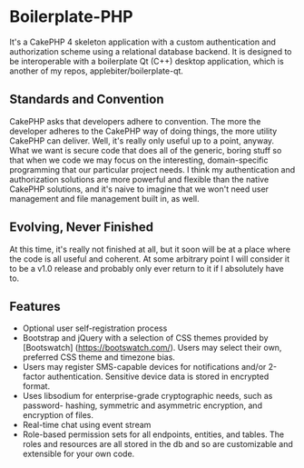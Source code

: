# Boilerplate-PHP

It's a CakePHP 4 skeleton application with a custom authentication and 
authorization scheme using a relational database backend. It is designed
to be interoperable with a boilerplate Qt (C++) desktop application, which
is another of my repos, applebiter/boilerplate-qt.

## Standards and Convention

CakePHP asks that developers adhere to convention. The more the developer
adheres to the CakePHP way of doing things, the more utility CakePHP can
deliver. Well, it's really only useful up to a point, anyway. What we want
is secure code that does all of the generic, boring stuff so that when we
code we may focus on the interesting, domain-specific programming that our
particular project needs. I think my authentication and authorization
solutions are more powerful and flexible than the native CakePHP solutions,
and it's naive to imagine that we won't need user management and file
management built in, as well.

## Evolving, Never Finished

At this time, it's really not finished at all, but it soon will be at a place
where the code is all useful and coherent. At some arbitrary point I will consider it to be a v1.0 release and probably only ever return to it if I absolutely have to.

## Features

* Optional user self-registration process
* Bootstrap and jQuery with a selection of CSS themes provided by [Bootswatch] (https://bootswatch.com/). Users may select their own, preferred CSS theme 
and timezone bias.
* Users may register SMS-capable devices for notifications and/or 2-factor 
authentication. Sensitive device data is stored in encrypted format.
* Uses libsodium for enterprise-grade cryptographic needs, such as password-
hashing, symmetric and asymmetric encryption, and encryption of files.
* Real-time chat using event stream
* Role-based permission sets for all endpoints, entities, and tables. The roles and resources are all stored in the db and so are customizable and extensible for your own code.
